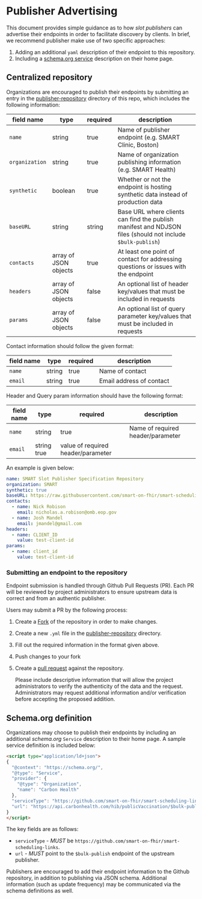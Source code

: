 # Publisher Advertising

This document provides simple guidance as to how _slot publishers_ can advertise their endpoints in order to facilitate discovery by clients.
In brief, we recommend publisher make use of two specific approaches:
1. Adding an additional `yaml` description of their endpoint to this repository.
1. Including a [schema.org service](https://schema.org/Service) description on their home page.

## Centralized repository

Organizations are encouraged to publish their endpoints by submitting an entry in the [publisher-repository](/publisher-repository) directory of this repo, which includes the following information:

| field name | type | required | description |
| --- | --- | --- | ---|
| `name` | string | true | Name of publisher endpoint (e.g. SMART Clinic, Boston) |
| `organization` | string | true | Name of organization publishing information (e.g. SMART Health) |
| `synthetic` | boolean | true | Whether or not the endpoint is hosting synthetic data instead of production data |
| `baseURL` | string | string | Base URL where clients can find the publish manifest and NDJSON files (should not include `$bulk-publish`) |
| `contacts` | array of JSON objects | true | At least one point of contact for addressing questions or issues with the endpoint |
| `headers` | array of JSON objects | false | An optional list of header key/values that must be included in requests |
| `params` | array of JSON objects | false | An optional list of query parameter key/values that must be included in requests |

Contact information should follow the given format:

| field name | type | required | description |
| --- | --- | --- | ---|
| `name` | string | true | Name of contact |
| `email` | string | true | Email address of contact |

Header and Query param information should have the following format:

| field name | type | required | description |
| --- | --- | --- | ---|
| `name` | string | true | Name of required header/parameter |
| `email` | string true | value of required header/parameter |

An example is given below:

```yaml
name: SMART Slot Publisher Specification Repository
organization: SMART
synthetic: true
baseURL: https://raw.githubusercontent.com/smart-on-fhir/smart-scheduling-links/master/examples
contacts:
  - name: Nick Robison
    email: nicholas.a.robison@omb.eop.gov
  - name: Josh Mandel
    email: jmandel@gmail.com
headers:
  - name: CLIENT_ID
    value: test-client-id
params:
  - name: client_id
    value: test-client-id

```

### Submitting an endpoint to the repository

Endpoint submission is handled through Github Pull Requests (PR).
Each PR will be reviewed by project administrators to ensure upstream data is correct and from an authentic publisher.

Users may submit a PR by the following process:

1. Create a [Fork](https://github.com/smart-on-fhir/smart-scheduling-links/fork) of the repository in order to make changes.
1. Create a new `.yml` file in the [publisher-repository](/publisher-repository) directory.
1. Fill out the required information in the format given above.
1. Push changes to your fork
1. Create a [pull request](https://github.com/smart-on-fhir/smart-scheduling-links/compare) against the repository.

    Please include descriptive information that will allow the project administrators to verify the authenticity of the data and the request.
    Administrators may request additional information and/or verification before accepting the proposed addition. 

## Schema.org definition

Organizations may choose to publish their endpoints by including an additional _schema.org_ `Service` description to their home page.
A sample service definition is included below:

```html
<script type="application/ld+json">
{
  "@context": "https://schema.org/",
  "@type": "Service",
  "provider": {
    "@type": "Organization",
    "name": "Carbon Health"
  },
  "serviceType": "https://github.com/smart-on-fhir/smart-scheduling-links",
  "url": "https://api.carbonhealth.com/hib/publicVaccination/$bulk-publish"
}
</script>
```

The key fields are as follows:
- `serviceType` - _MUST_ be `https://github.com/smart-on-fhir/smart-scheduling-links`.
- `url` - _MUST_ point to the `$bulk-publish` endpoint of the upstream publisher.

Publishers are encouraged to add their endpoint information to the Github repository, in addition to publishing via JSON schema.
Additional information (such as update frequency) may be communicated via the schema definitions as well.
